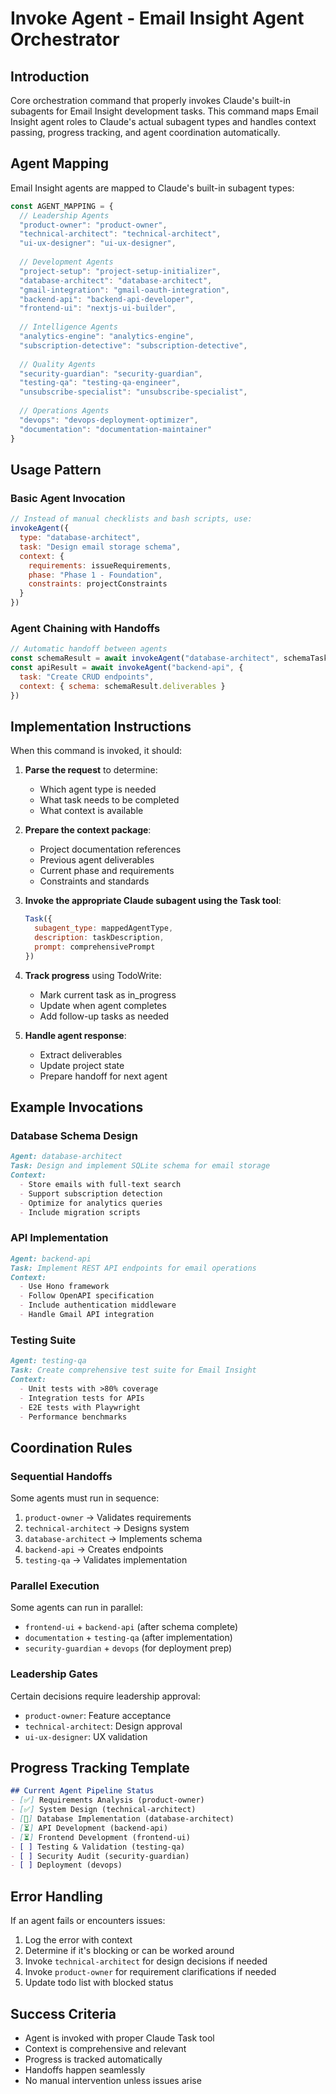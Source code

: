 # Invoke Agent - Email Insight Agent Orchestrator

## Introduction
Core orchestration command that properly invokes Claude's built-in subagents for Email Insight development tasks. This command maps Email Insight agent roles to Claude's actual subagent types and handles context passing, progress tracking, and agent coordination automatically.

## Agent Mapping
Email Insight agents are mapped to Claude's built-in subagent types:

```javascript
const AGENT_MAPPING = {
  // Leadership Agents
  "product-owner": "product-owner",
  "technical-architect": "technical-architect", 
  "ui-ux-designer": "ui-ux-designer",
  
  // Development Agents
  "project-setup": "project-setup-initializer",
  "database-architect": "database-architect",
  "gmail-integration": "gmail-oauth-integration",
  "backend-api": "backend-api-developer",
  "frontend-ui": "nextjs-ui-builder",
  
  // Intelligence Agents
  "analytics-engine": "analytics-engine",
  "subscription-detective": "subscription-detective",
  
  // Quality Agents
  "security-guardian": "security-guardian",
  "testing-qa": "testing-qa-engineer",
  "unsubscribe-specialist": "unsubscribe-specialist",
  
  // Operations Agents
  "devops": "devops-deployment-optimizer",
  "documentation": "documentation-maintainer"
}
```

## Usage Pattern

### Basic Agent Invocation
```javascript
// Instead of manual checklists and bash scripts, use:
invokeAgent({
  type: "database-architect",
  task: "Design email storage schema",
  context: {
    requirements: issueRequirements,
    phase: "Phase 1 - Foundation",
    constraints: projectConstraints
  }
})
```

### Agent Chaining with Handoffs
```javascript
// Automatic handoff between agents
const schemaResult = await invokeAgent("database-architect", schemaTask)
const apiResult = await invokeAgent("backend-api", {
  task: "Create CRUD endpoints",
  context: { schema: schemaResult.deliverables }
})
```

## Implementation Instructions

When this command is invoked, it should:

1. **Parse the request** to determine:
   - Which agent type is needed
   - What task needs to be completed
   - What context is available

2. **Prepare the context package**:
   - Project documentation references
   - Previous agent deliverables
   - Current phase and requirements
   - Constraints and standards

3. **Invoke the appropriate Claude subagent using the Task tool**:
   ```javascript
   Task({
     subagent_type: mappedAgentType,
     description: taskDescription,
     prompt: comprehensivePrompt
   })
   ```

4. **Track progress** using TodoWrite:
   - Mark current task as in_progress
   - Update when agent completes
   - Add follow-up tasks as needed

5. **Handle agent response**:
   - Extract deliverables
   - Update project state
   - Prepare handoff for next agent

## Example Invocations

### Database Schema Design
```markdown
Agent: database-architect
Task: Design and implement SQLite schema for email storage
Context:
  - Store emails with full-text search
  - Support subscription detection
  - Optimize for analytics queries
  - Include migration scripts
```

### API Implementation  
```markdown
Agent: backend-api
Task: Implement REST API endpoints for email operations
Context:
  - Use Hono framework
  - Follow OpenAPI specification
  - Include authentication middleware
  - Handle Gmail API integration
```

### Testing Suite
```markdown
Agent: testing-qa
Task: Create comprehensive test suite for Email Insight
Context:
  - Unit tests with >80% coverage
  - Integration tests for APIs
  - E2E tests with Playwright
  - Performance benchmarks
```

## Coordination Rules

### Sequential Handoffs
Some agents must run in sequence:
1. `product-owner` → Validates requirements
2. `technical-architect` → Designs system
3. `database-architect` → Implements schema
4. `backend-api` → Creates endpoints
5. `testing-qa` → Validates implementation

### Parallel Execution
Some agents can run in parallel:
- `frontend-ui` + `backend-api` (after schema complete)
- `documentation` + `testing-qa` (after implementation)
- `security-guardian` + `devops` (for deployment prep)

### Leadership Gates
Certain decisions require leadership approval:
- `product-owner`: Feature acceptance
- `technical-architect`: Design approval
- `ui-ux-designer`: UX validation

## Progress Tracking Template

```markdown
## Current Agent Pipeline Status
- [✅] Requirements Analysis (product-owner)
- [✅] System Design (technical-architect)
- [🔄] Database Implementation (database-architect) 
- [⏳] API Development (backend-api)
- [⏳] Frontend Development (frontend-ui)
- [ ] Testing & Validation (testing-qa)
- [ ] Security Audit (security-guardian)
- [ ] Deployment (devops)
```

## Error Handling

If an agent fails or encounters issues:
1. Log the error with context
2. Determine if it's blocking or can be worked around
3. Invoke `technical-architect` for design decisions if needed
4. Invoke `product-owner` for requirement clarifications if needed
5. Update todo list with blocked status

## Success Criteria
- Agent is invoked with proper Claude Task tool
- Context is comprehensive and relevant
- Progress is tracked automatically
- Handoffs happen seamlessly
- No manual intervention unless issues arise